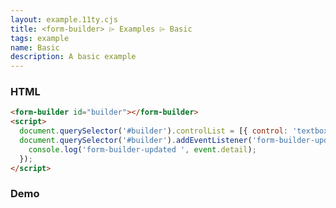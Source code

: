 ```yaml
---
layout: example.11ty.cjs
title: <form-builder> ⌲ Examples ⌲ Basic
tags: example
name: Basic
description: A basic example
---
```


<style>
  form-builder {

  }
</style>


<h3>HTML</h3>

```html
<form-builder id="builder"></form-builder>
<script>
  document.querySelector('#builder').controlList = [{ control: 'textbox' }, { control: 'combobox' }, { control: 'document' }];
  document.querySelector('#builder').addEventListener('form-builder-updated', (event) => {
    console.log('form-builder-updated ', event.detail);
  });
</script>
```


<h3>Demo</h3>
<form-builder id="builder">
</form-builder>
<script>
  document.querySelector('#builder').controlList = [{ control: 'textbox' }, { control: 'combobox' }, { control: 'document' }];
  document.querySelector('#builder').addEventListener('form-builder-updated', (event) => {
    console.log('form-builder-updated ', event.detail);
  });
</script>

